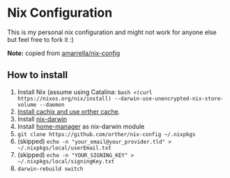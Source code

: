 # Nix Configuration

This is my personal nix configuration and might not work for anyone else but feel free to fork it :) 

**Note:** copied from [amarrella/nix-config](https://github.com/amarrella/nix-config)

## How to install
1. Install Nix (assume using Catalina:
   `bash <(curl https://nixos.org/nix/install) --darwin-use-unencrypted-nix-store-volume --daemon`
2. [Install cachix and use orther cache](https://app.cachix.org/cache/orther).
3. Install [nix-darwin](https://github.com/LnL7/nix-darwin/) 
4. Install [home-manager](https://rycee.gitlab.io/home-manager/index.html#sec-install-nix-darwin-module) as nix-darwin module
5. `git clone https://github.com/orther/nix-config ~/.nixpkgs`
6. (skipped) `echo -n "your_email@your_provider.tld" > ~/.nixpkgs/local/userEmail.txt`
7. (skipped) `echo -n "YOUR_SIGNING_KEY" > ~/.nixpkgs/local/signingKey.txt`
8. `darwin-rebuild switch`
